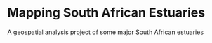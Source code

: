 # Mapping South African Estuaries
 A geospatial analysis project of some major South African estuaries

